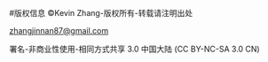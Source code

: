 #版权信息
&copy;Kevin Zhang-版权所有-转载请注明出处

zhangjinnan87@gmail.com

署名-非商业性使用-相同方式共享 3.0 中国大陆 (CC BY-NC-SA 3.0 CN)
